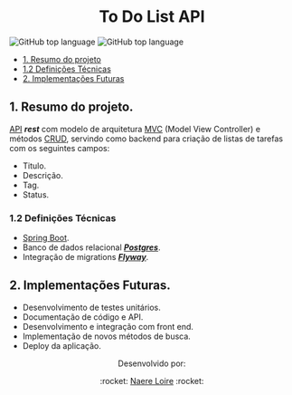 <h1 align="center">To Do List API</h1>

![GitHub top language](https://img.shields.io/github/languages/top/naereloire/to_do_list_API?style=for-the-badge)
![GitHub top language](https://img.shields.io/github/languages/top/naereloire/to_do_list_API?label=spring%20boot&style=for-the-badge)
 
 - [1. Resumo do projeto](#1-resumo-do-projeto)
 - [1.2 Definições Técnicas](#1.2-definicoes-tecnicas)
 - [2. Implementações Futuras](#2-implementacoes-futuras)

## 1. Resumo do projeto.   
[API](https://medium.com/@rullyalves/o-que-s%C3%A3o-apis-e-requisi%C3%A7%C3%B5es-http-919238f48206)  **_rest_** com
 modelo de arquitetura [MVC](https://www.profissionaisti.com.br/o-conceito-e-as-duvidas-sobre-o-mvc/) (Model View
  Controller) e métodos [CRUD](https://www.codecademy.com/articles/what-is-crud), servindo como backend para criação
   de listas de tarefas com os seguintes campos:

* Titulo.
* Descrição.
* Tag.
* Status.

### 1.2 Definições Técnicas
* [Spring Boot](https://spring.io/guides/gs/spring-boot/).
* Banco de dados relacional [**_Postgres_**](https://www.postgresql.org/).
* Integração de migrations [**_Flyway_**](https://flywaydb.org/documentation/usage/maven/).

## 2. Implementações Futuras.
- Desenvolvimento de testes unitários.
- Documentação de código e API.
- Desenvolvimento e integração com front end.
- Implementação de novos métodos de busca.
- Deploy da aplicação.

<p align="center">
Desenvolvido por: 
<p/>

<p align="center">
:rocket:
 <a href="https://github.com/naereloire">Naere Loire</a> :rocket:
<p/>



